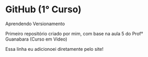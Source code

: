 # GitHub (1° Curso)
 Aprendendo Versionamento
 
 Primeiro repositório criado por mim, com base na aula 5 do Prof° Guanabara (Curso em Video)
 
 Essa linha eu adicionoei diretamente pelo site!
